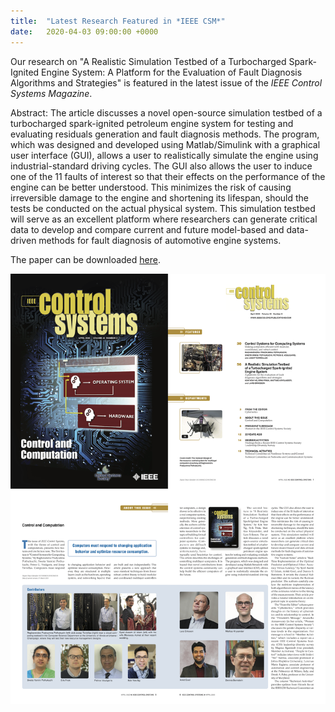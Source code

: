 ```yaml
---
title:  "Latest Research Featured in *IEEE CSM*"
date:   2020-04-03 09:00:00 +0000
---
```


Our research on "A Realistic Simulation Testbed of a Turbocharged Spark-Ignited Engine System: A Platform for the Evaluation of Fault Diagnosis Algorithms and Strategies" is featured in the latest issue of the *IEEE Control Systems Magazine*.

Abstract: The article discusses a novel open-source simulation testbed of a turbocharged spark-ignited petroleum engine system for testing and evaluating residuals generation and fault diagnosis methods. The program, which was designed and developed using Matlab/Simulink with a graphical user interface (GUI), allows a user to realistically simulate the engine using industrial-standard driving cycles. The GUI also allows the user to induce one of the 11 faults of interest so that their effects on the performance of the engine can be better understood. This minimizes the risk of causing irreversible damage to the engine and shortening its lifespan, should the tests be conducted on the actual physical system. This simulation testbed will serve as an excellent platform where researchers can generate critical data to develop and compare current and future model-based and data-driven methods for fault diagnosis of automotive engine systems.

The paper can be downloaded [here](https://ieeexplore.ieee.org/document/9036118).

<img src="/assets/Figures/IEEECSM.png" width="840">

